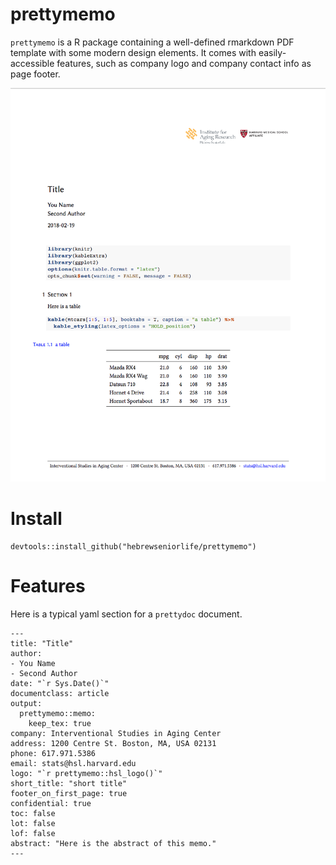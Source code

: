 # prettymemo
`prettymemo` is a R package containing a well-defined rmarkdown PDF template with some modern design elements. It comes with easily-accessible features, such as company logo and company contact info as page footer.

![first page of prettymemo](docs/firstpage.png)

# Install
```{r}
devtools::install_github("hebrewseniorlife/prettymemo")
```

# Features
Here is a typical yaml section for a `prettydoc` document.

```
---
title: "Title"
author: 
- You Name
- Second Author
date: "`r Sys.Date()`"
documentclass: article
output: 
  prettymemo::memo:
    keep_tex: true
company: Interventional Studies in Aging Center
address: 1200 Centre St. Boston, MA, USA 02131
phone: 617.971.5386
email: stats@hsl.harvard.edu
logo: "`r prettymemo::hsl_logo()`"
short_title: "short title"
footer_on_first_page: true
confidential: true
toc: false
lot: false
lof: false
abstract: "Here is the abstract of this memo."
---
```


